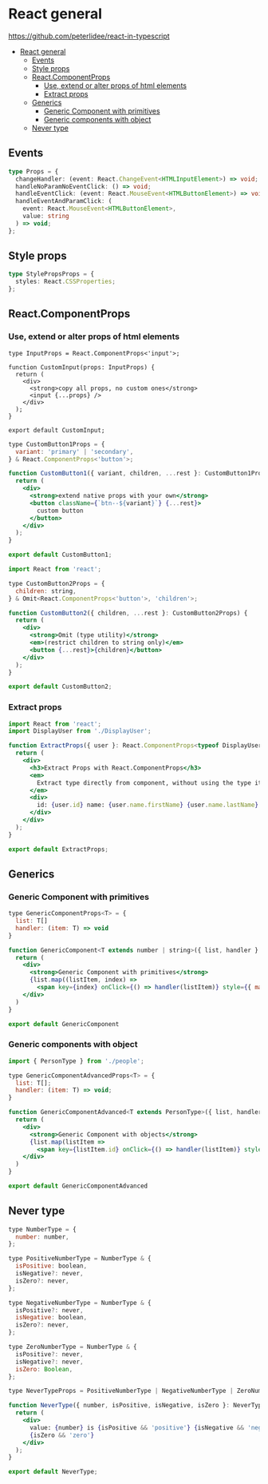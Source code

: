 # React general

<https://github.com/peterlidee/react-in-typescript>

- [React general](#react-general)
  - [Events](#events)
  - [Style props](#style-props)
  - [React.ComponentProps](#reactcomponentprops)
    - [Use, extend or alter props of html elements](#use-extend-or-alter-props-of-html-elements)
    - [Extract props](#extract-props)
  - [Generics](#generics)
    - [Generic Component with primitives](#generic-component-with-primitives)
    - [Generic components with object](#generic-components-with-object)
  - [Never type](#never-type)

## Events

```ts
type Props = {
  changeHandler: (event: React.ChangeEvent<HTMLInputElement>) => void;
  handleNoParamNoEventClick: () => void;
  handleEventClick: (event: React.MouseEvent<HTMLButtonElement>) => void;
  handleEventAndParamClick: (
    event: React.MouseEvent<HTMLButtonElement>,
    value: string
  ) => void;
};
```

## Style props

```ts
type StylePropsProps = {
  styles: React.CSSProperties;
};
```

## React.ComponentProps

### Use, extend or alter props of html elements

```tsx
type InputProps = React.ComponentProps<'input'>;

function CustomInput(props: InputProps) {
  return (
    <div>
      <strong>copy all props, no custom ones</strong>
      <input {...props} />
    </div>
  );
}

export default CustomInput;
```

```jsx
type CustomButton1Props = {
  variant: 'primary' | 'secondary',
} & React.ComponentProps<'button'>;

function CustomButton1({ variant, children, ...rest }: CustomButton1Props) {
  return (
    <div>
      <strong>extend native props with your own</strong>
      <button className={`btn--${variant}`} {...rest}>
        custom button
      </button>
    </div>
  );
}

export default CustomButton1;
```

```jsx
import React from 'react';

type CustomButton2Props = {
  children: string,
} & Omit<React.ComponentProps<'button'>, 'children'>;

function CustomButton2({ children, ...rest }: CustomButton2Props) {
  return (
    <div>
      <strong>Omit (type utility)</strong>
      <em>(restrict children to string only)</em>
      <button {...rest}>{children}</button>
    </div>
  );
}

export default CustomButton2;
```

### Extract props

```jsx
import React from 'react';
import DisplayUser from './DisplayUser';

function ExtractProps({ user }: React.ComponentProps<typeof DisplayUser>) {
  return (
    <div>
      <h3>Extract Props with React.ComponentProps</h3>
      <em>
        Extract type directly from component, without using the type itself.
      </em>
      <div>
        id: {user.id} name: {user.name.firstName} {user.name.lastName}
      </div>
    </div>
  );
}

export default ExtractProps;
```

## Generics

### Generic Component with primitives

```jsx
type GenericComponentProps<T> = {
  list: T[]
  handler: (item: T) => void
}

function GenericComponent<T extends number | string>({ list, handler }: GenericComponentProps<T>) {
  return (
    <div>
      <strong>Generic Component with primitives</strong>
      {list.map((listItem, index) =>
        <span key={index} onClick={() => handler(listItem)} style={{ margin: '0 3px' }}>{listItem}</span>)}
    </div>
  )
}

export default GenericComponent
```

### Generic components with object

```jsx
import { PersonType } from './people';

type GenericComponentAdvancedProps<T> = {
  list: T[];
  handler: (item: T) => void;
}

function GenericComponentAdvanced<T extends PersonType>({ list, handler }: GenericComponentAdvancedProps<T>) {
  return (
    <div>
      <strong>Generic Component with objects</strong>
      {list.map(listItem =>
        <span key={listItem.id} onClick={() => handler(listItem)} style={{ margin: '0 3px' }}>{listItem.name}</span>)}
    </div>
  )
}

export default GenericComponentAdvanced
```

## Never type

```jsx
type NumberType = {
  number: number,
};

type PositiveNumberType = NumberType & {
  isPositive: boolean,
  isNegative?: never,
  isZero?: never,
};

type NegativeNumberType = NumberType & {
  isPositive?: never,
  isNegative: boolean,
  isZero?: never,
};

type ZeroNumberType = NumberType & {
  isPositive?: never,
  isNegative?: never,
  isZero: Boolean,
};

type NeverTypeProps = PositiveNumberType | NegativeNumberType | ZeroNumberType;

function NeverType({ number, isPositive, isNegative, isZero }: NeverTypeProps) {
  return (
    <div>
      value: {number} is {isPositive && 'positive'} {isNegative && 'negative'}{' '}
      {isZero && 'zero'}
    </div>
  );
}

export default NeverType;
```
